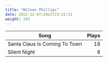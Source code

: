 ```yaml
---
title: "Wilson Phillips"
date: 2022-12-07/2022T23:22:31
weight: 243
---
```




 Song | Plays 
----- | -----:
Santa Claus Is Coming To Town | 18
Silent Night | 8

